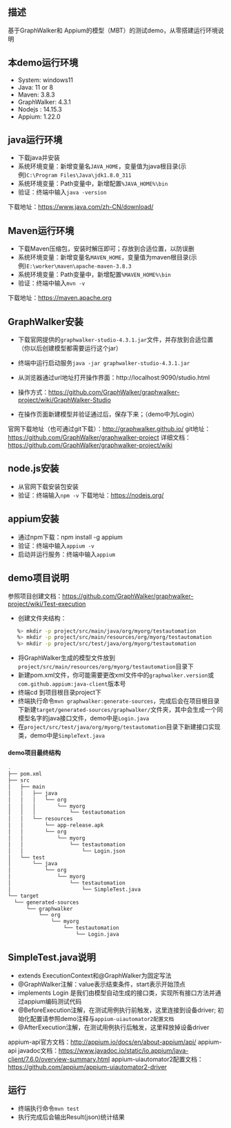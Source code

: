 
## 描述
基于GraphWalker和 Appium的模型（MBT）的测试demo，从零搭建运行环境说明


## 本demo运行环境
* System: windows11
* Java:  11 or 8
* Maven: 3.8.3
* GraphWalker: 4.3.1
* Nodejs : 14.15.3
* Appium: 1.22.0


## java运行环境
* 下载java并安装
* 系统环境变量：新增变量名`JAVA_HOME`，变量值为java根目录(示例)`C:\Program Files\Java\jdk1.8.0_311`
* 系统环境变量：Path变量中，新增配置`%JAVA_HOME%\bin`
* 验证：终端中输入`java -version`

下载地址：https://www.java.com/zh-CN/download/

## Maven运行环境
* 下载Maven压缩包，安装时解压即可；存放到合适位置，以防误删
* 系统环境变量：新增变量名`MAVEN_HOME`，变量值为maven根目录(示例)`E:\worker\maven\apache-maven-3.8.3`
* 系统环境变量：Path变量中，新增配置`%MAVEN_HOME%\bin`
* 验证：终端中输入`mvn -v`

下载地址：https://maven.apache.org


## GraphWalker安装
* 下载官网提供的`graphwalker-studio-4.3.1.jar`文件，并存放到合适位置（你以后创建模型都需要运行这个jar）

* 终端中运行启动服务`java -jar graphwalker-studio-4.3.1.jar`

* 从浏览器通过url地址打开操作界面：http://localhost:9090/studio.html

* 操作方式：https://github.com/GraphWalker/graphwalker-project/wiki/GraphWalker-Studio
* 在操作页面新建模型并验证通过后，保存下来；（demo中为Login）

官网下载地址（也可通过git下载）：http://graphwalker.github.io/
git地址：https://github.com/GraphWalker/graphwalker-project
详细文档：https://github.com/GraphWalker/graphwalker-project/wiki

## node.js安装
* 从官网下载安装包安装
* 验证：终端输入`npm -v`
下载地址：https://nodejs.org/

## appium安装
* 通过npm下载：npm install -g appium
* 验证：终端中输入`appium -v`
* 启动并运行服务：终端中输入`appium`

## demo项目说明
参照项目创建文档：https://github.com/GraphWalker/graphwalker-project/wiki/Test-execution
* 创建文件夹结构：
 ```sh
    %> mkdir -p project/src/main/java/org/myorg/testautomation
    %> mkdir -p project/src/main/resources/org/myorg/testautomation
    %> mkdir -p project/src/test/java/org/myorg/testautomation
 ```
* 将GraphWalker生成的模型文件放到`project/src/main/resources/org/myorg/testautomation`目录下
* 新建pom.xml文件，你可能需要更改xml文件中的`graphwalker.version`或`com.github.appium:java-client`版本号
* 终端cd 到项目根目录project下
* 终端执行命令`mvn graphwalker:generate-sources`，完成后会在项目根目录下新建`target/generated-sources/graphwalker/`文件夹，其中会生成一个同模型名字的java接口文件，demo中是`Login.java`
* 在`project/src/test/java/org/myorg/testautomation`目录下新建接口实现类，demo中是`SimpleText.java`

#### demo项目最终结构
  ```sh
  .
  ├── pom.xml
  ├── src
  │   ├── main
  │   │   ├── java
  │   │   │   └── org
  │   │   │       └── myorg
  │   │   │           └── testautomation
  │   │   └── resources
  │   │       └── app-release.apk
  │   │       └── org
  │   │           └── myorg
  │   │               └── testautomation
  │   │                   └── Login.json
  │   └── test
  │       └── java
  │           └── org
  │               └── myorg
  │                   └── testautomation
  │                       └── SimpleTest.java
  └── target
    └── generated-sources
        └── graphwalker
            └── org
                └── myorg
                    └── testautomation
                        └── Login.java
  ```

## SimpleTest.java说明
* extends ExecutionContext和@GraphWalker为固定写法
* @GraphWalker注解：value表示结束条件，start表示开始顶点
* implements Login 是我们由模型自动生成的接口类，实现所有接口方法并通过appium编码测试代码
* @BeforeExecution注解，在测试用例执行前触发，这里连接到设备driver; 初始化配置请参照demo注释与`appium-uiautomator2配置文档`
* @AfterExecution注解，在测试用例执行后触发，这里释放掉设备driver

appium-api官方文档：http://appium.io/docs/en/about-appium/api/
appium-api javadoc文档：https://www.javadoc.io/static/io.appium/java-client/7.6.0/overview-summary.html
appium-uiautomator2配置文档：https://github.com/appium/appium-uiautomator2-driver

## 运行
* 终端执行命令`mvn test`
* 执行完成后会输出Result(json)统计结果

